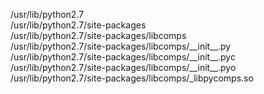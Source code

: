 /usr/lib/python2.7  
/usr/lib/python2.7/site-packages  
/usr/lib/python2.7/site-packages/libcomps  
/usr/lib/python2.7/site-packages/libcomps/\_\_init\_\_.py  
/usr/lib/python2.7/site-packages/libcomps/\_\_init\_\_.pyc  
/usr/lib/python2.7/site-packages/libcomps/\_\_init\_\_.pyo  
/usr/lib/python2.7/site-packages/libcomps/\_libpycomps.so  
